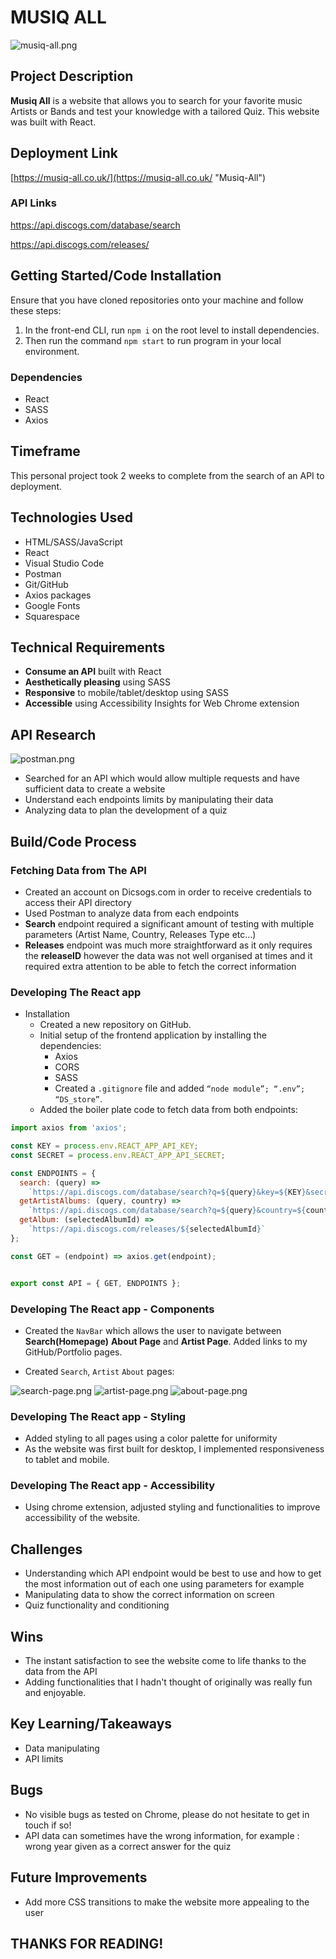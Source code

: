 
# MUSIQ ALL

![musiq-all.png ](./src//media/musiq-all.png "")
## Project Description
**Musiq All** 
is a website that allows you to search for your favorite music Artists or Bands and test your knowledge with a tailored Quiz.
This website was built with React. 

## Deployment Link
 [https://musiq-all.co.uk/](https://musiq-all.co.uk/ "Musiq-All")

### API Links
 https://api.discogs.com/database/search

 https://api.discogs.com/releases/  

## Getting Started/Code Installation
Ensure that you have cloned repositories onto your machine and follow these steps:

1. In the front-end CLI, run `npm i` on the root level to install dependencies.
2. Then run the command `npm start` to run program in your local environment.


### Dependencies
* React 
* SASS
* Axios 


## Timeframe 
This personal project took 2 weeks to complete from the search of an API to deployment. 


## Technologies Used
* HTML/SASS/JavaScript
* React
* Visual Studio Code
* Postman
* Git/GitHub
* Axios packages
* Google Fonts
* Squarespace


## Technical Requirements

- **Consume an API** built with React
- **Aesthetically pleasing** using SASS
- **Responsive** to mobile/tablet/desktop using SASS
- **Accessible** using Accessibility Insights for Web Chrome extension

## API Research
![postman.png ](./src//media/postman.png  "")

  * Searched for an API which would allow multiple requests and have sufficient data to create a website 
  * Understand each endpoints limits by manipulating their data 
  * Analyzing data to plan the development of a quiz

## Build/Code Process

### Fetching Data from The API 

  * Created an account on Dicsogs.com in order to receive credentials to access their API directory
  * Used Postman to analyze data from each endpoints
  * **Search** endpoint required a significant amount of testing with multiple parameters (Artist Name, Country, Releases Type etc...)
  * **Releases** endpoint was much more straightforward as it only requires the **releaseID** however the data was not well organised at times and it required extra attention to be able to fetch the correct information

### Developing The React app

* Installation
  * Created a new repository on GitHub. 
  * Initial setup of the frontend application by installing the   dependencies:
    * Axios 
    * CORS 
    * SASS
    * Created a `.gitignore` file and added `“node module”; “.env”; “DS_store”`.
  * Added the boiler plate code to fetch data from both endpoints:

```javascript
import axios from 'axios';

const KEY = process.env.REACT_APP_API_KEY;
const SECRET = process.env.REACT_APP_API_SECRET;

const ENDPOINTS = {
  search: (query) =>
    `https://api.discogs.com/database/search?q=${query}&key=${KEY}&secret=${SECRET}`,
  getArtistAlbums: (query, country) =>
    `https://api.discogs.com/database/search?q=${query}&country=${country}&artist=${query}&type=release&format=album&artist=${query}&type=release&format=album&key=${KEY}&secret=${SECRET}`,
  getAlbum: (selectedAlbumId) =>
    `https://api.discogs.com/releases/${selectedAlbumId}`
};

const GET = (endpoint) => axios.get(endpoint);


export const API = { GET, ENDPOINTS };

```

### Developing The React app - Components

* Created the `NavBar` which allows the user to navigate between **Search(Homepage)** **About Page** and **Artist Page**. Added links to my GitHub/Portfolio pages. 

* Created `Search`, `Artist` `About` pages:

![search-page.png ](./src//media/search-page.png "")
![artist-page.png ](./src//media/artist-page.png "")
![about-page.png ](./src//media/about-page.png  "")

### Developing The React app - Styling
* Added styling to all pages using a color palette for uniformity
* As the website was first built for desktop, I implemented responsiveness to tablet and mobile.

### Developing The React app - Accessibility
* Using chrome extension, adjusted styling and functionalities to improve accessibility of the website.

## Challenges
* Understanding which API endpoint would be best to use and how to get the most information out of each one using parameters for example
* Manipulating data to show the correct information on screen
* Quiz functionality and conditioning 

## Wins
* The instant satisfaction to see the website come to life thanks to the data from the API
* Adding functionalities that I hadn't thought of originally was
really fun and enjoyable.

## Key Learning/Takeaways
* Data manipulating
* API limits 

## Bugs
* No visible bugs as tested on Chrome, please do not hesitate to get in touch if so!
* API data can sometimes have the wrong information, for example : wrong year given as a correct answer for the quiz

## Future Improvements
* Add more CSS transitions to make the website more appealing to the user

## THANKS FOR READING!

